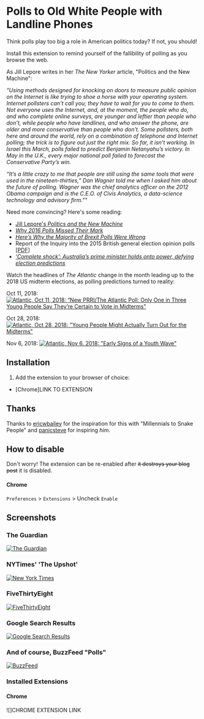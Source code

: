 # Polls to Old White People with Landline Phones

Think polls play too big a role in American politics today? If not, you should!

Install this extension to remind yourself of the fallibility of polling as you browse the web.

As Jill Lepore writes in her <i>The New Yorker</i> article, "Politics and the New Machine":

<i>“Using methods designed for knocking on doors to measure public opinion on the Internet is like trying to shoe a horse with your operating system. Internet pollsters can’t call you; they have to wait for you to come to them. Not everyone uses the Internet, and, at the moment, the people who do, and who complete online surveys, are younger and leftier than people who don’t, while people who have landlines, and who answer the phone, are older and more conservative than people who don’t. Some pollsters, both here and around the world, rely on a combination of telephone and Internet polling; the trick is to figure out just the right mix. So far, it isn’t working. In Israel this March, polls failed to predict Benjamin Netanyahu’s victory. In May in the U.K., every major national poll failed to forecast the Conservative Party’s win.

“It’s a little crazy to me that people are still using the same tools that were used in the nineteen-thirties,” Dan Wagner told me when I asked him about the future of polling. Wagner was the chief analytics officer on the 2012 Obama campaign and is the C.E.O. of Civis Analytics, a data-science technology and advisory firm.""</i>

Need more convincing? Here's some reading:
- [Jill Lepore's <i>Politics and the New Machine</i>](https://www.newyorker.com/magazine/2015/11/16/politics-and-the-new-machine)
- [<i>Why 2016 Polls Missed Their Mark</i>](https://www.pewresearch.org/fact-tank/2016/11/09/why-2016-election-polls-missed-their-mark/)
- [<i>Here’s Why the Majority of Brexit Polls Were Wrong</i>](https://www.cnbc.com/2016/07/04/why-the-majority-of-brexit-polls-were-wrong.html)
- Report of the Inquiry into the 2015 British general election opinion polls [[PDF](http://eprints.ncrm.ac.uk/3789/1/Report_final_revised.pdf)]
- [<i>‘Complete shock’: Australia’s prime minister holds onto power, defying election predictions</i>](https://www.washingtonpost.com/world/asia_pacific/australia-holds-elections-with-labor-party-looking-to-regain-power/2019/05/17/f661d2ea-7705-11e9-a7bf-c8a43b84ee31_story.html?utm_term=.2c3477d8b9ea)

Watch the headlines of <i>The Atlantic</i> change in the month leading up to the 2018 US midterm elections, as polling predictions turned to reality:

Oct 11, 2018:
[![Atlantic, Oct 11, 2018: “New PRRI/The Atlantic Poll: Only One in Three Young People Say They’re Certain to Vote in Midterms"](https://i.imgur.com/tl1p1XJ.png)](https://www.theatlantic.com/press-releases/archive/2018/10/new-prri-atlantic-poll-only-one-three-young-people-are-certain-vote-midterms/572761/)

Oct 28, 2018:
[![Atlantic, Oct 28, 2018: "Young People Might Actually Turn Out for the Midterms"](https://i.imgur.com/tuxzkOZ.png)](https://www.theatlantic.com/politics/archive/2018/10/new-poll-suggests-historic-midterm-youth-turnout/574141/)

Nov 6, 2018:
[![Atlantic, Nov 6. 2018: "Early Signs of a Youth Wave"](https://i.imgur.com/hHC5k1b.png)](https://www.theatlantic.com/politics/archive/2018/11/youth-turnout-midterm-2018/575092/)



## Installation

1. Add the extension to your browser of choice: 
  - [Chrome]LINK TO EXTENSION


## Thanks

Thanks to [ericwbailey](https://github.com/ericwbailey) for the inspiration for this with "Millennials to Snake People" and [panicsteve](https://github.com/panicsteve) for inspiring *him*.


## How to disable

Don't worry! The extension can be re-enabled after ~~it destroys your blog post~~ it is disabled.

#### Chrome

`Preferences` > `Extensions` > Uncheck `Enable`


## Screenshots

### The Guardian
[![The Guardian](https://i.imgur.com/eU8d98E.png)](https://www.theguardian.com/politics/2016/jun/24/how-eu-referendum-pollsters-wrong-opinion-predict-close)

### NYTimes' 'The Upshot'
[![New York Times](https://i.imgur.com/URiqwsH.png)](https://www.nytimes.com/2016/06/25/upshot/why-the-surprise-over-brexit-dont-blame-the-polls.html)

### FiveThirtyEight
[![FiveThirtyEight](https://i.imgur.com/6zhqeZP.png)](https://projects.fivethirtyeight.com/pollster-ratings/)

### Google Search Results
[![Google Search Results](https://i.imgur.com/WreX3RP.png)](https://www.google.com/search?q=polling+rasmussen&oq=polling+rasmussen&aqs=chrome..69i57j0l5.4528j0j4&sourceid=chrome&ie=UTF-8)

### And of course, BuzzFeed "Polls"
[![BuzzFeed](https://i.imgur.com/YfPm4V6.png)](https://www.buzzfeed.com/tag/friends-poll)


### Installed Extensions
#### Chrome
![]CHROME EXTENSION LINK

